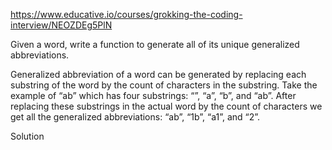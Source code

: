 
https://www.educative.io/courses/grokking-the-coding-interview/NEOZDEg5PlN

Given a word, write a function to generate all of its unique generalized abbreviations.

Generalized abbreviation of a word can be generated by replacing each substring of the word by the count of characters in the substring. Take the example of “ab” which has four substrings: “”, “a”, “b”, and “ab”. After replacing these substrings in the actual word by the count of characters we get all the generalized abbreviations: “ab”, “1b”, “a1”, and “2”.

Solution
